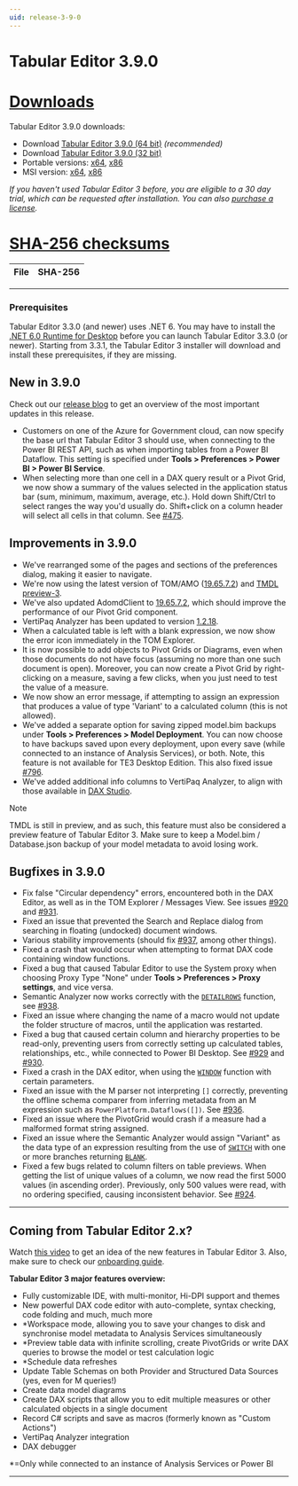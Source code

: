 ```yaml
---
uid: release-3-9-0
---
```

# Tabular Editor 3.9.0

# [**Downloads**](#tab/downloads)

Tabular Editor 3.9.0 downloads:

- Download [Tabular Editor 3.9.0 (64 bit)](https://cdn.tabulareditor.com/files/TabularEditor.3.9.0.Installer.x64.exe) *(recommended)*
- Download [Tabular Editor 3.9.0 (32 bit)](https://cdn.tabulareditor.com/files/TabularEditor.3.9.0.Installer.x86.exe)
- Portable versions: [x64](https://cdn.tabulareditor.com/files/TabularEditor.3.9.0.x64.zip), [x86](https://cdn.tabulareditor.com/files/TabularEditor.3.9.0.x86.zip)
- MSI version: [x64](https://cdn.tabulareditor.com/files/TabularEditor.3.9.0.x64.msi), [x86](https://cdn.tabulareditor.com/files/TabularEditor.3.9.0.x86.msi)

*If you haven't used Tabular Editor 3 before, you are eligible to a 30 day trial, which can be requested after installation. You can also [purchase a license](https://tabulareditor.com/licensing).*

# [**SHA-256 checksums**](#tab/checksums)

| File | SHA-256 |
| -- | -- |


***

### Prerequisites

Tabular Editor 3.3.0 (and newer) uses .NET 6. You may have to install the [.NET 6.0 Runtime for Desktop](https://dotnet.microsoft.com/en-us/download/dotnet/6.0/runtime) before you can launch Tabular Editor 3.3.0 (or newer). Starting from 3.3.1, the Tabular Editor 3 installer will download and install these prerequisites, if they are missing.

## New in 3.9.0

Check out our [release blog](tabular-editor-3-july-2023-release) to get an overview of the most important updates in this release.

- Customers on one of the Azure for Government cloud, can now specify the base url that Tabular Editor 3 should use, when connecting to the Power BI REST API, such as when importing tables from a Power BI Dataflow. This setting is specified under **Tools > Preferences > Power BI > Power BI Service**.
- When selecting more than one cell in a DAX query result or a Pivot Grid, we now show a summary of the values selected in the application status bar (sum, minimum, maximum, average, etc.). Hold down Shift/Ctrl to select ranges the way you'd usually do. Shift+click on a column header will select all cells in that column. See [#475](https://github.com/TabularEditor/TabularEditor3/issues/475).

## Improvements in 3.9.0

- We've rearranged some of the pages and sections of the preferences dialog, making it easier to navigate.
- We're now using the latest version of TOM/AMO ([19.65.7.2](https://www.nuget.org/packages/Microsoft.AnalysisServices.NetCore.retail.amd64)) and [TMDL preview-3](https://www.nuget.org/packages/Microsoft.AnalysisServices.Tabular.Tmdl.NetCore.retail.amd64/19.65.7.2-TmdlPreview).
- We've also updated AdomdClient to [19.65.7.2](https://www.nuget.org/packages/Microsoft.AnalysisServices.AdomdClient.NetCore.retail.amd64/), which should improve the performance of our Pivot Grid component.
- VertiPaq Analyzer has been updated to version [1.2.18](https://www.nuget.org/packages/Dax.Metadata).
- When a calculated table is left with a blank expression, we now show the error icon immediately in the TOM Explorer.
- It is now possible to add objects to Pivot Grids or Diagrams, even when those documents do not have focus (assuming no more than one such document is open). Moreover, you can now create a Pivot Grid by right-clicking on a measure, saving a few clicks, when you just need to test the value of a measure.
- We now show an error message, if attempting to assign an expression that produces a value of type 'Variant' to a calculated column (this is not allowed).
- We've added a separate option for saving zipped model.bim backups under **Tools > Preferences > Model Deployment**. You can now choose to have backups saved upon every deployment, upon every save (while connected to an instance of Analysis Services), or both. Note, this feature is not available for TE3 Desktop Edition. This also fixed issue [#796](https://github.com/TabularEditor/TabularEditor3/issues/796).
- We've added additional info columns to VertiPaq Analyzer, to align with those available in [DAX Studio](https://daxstudio.org).
  
> [!NOTE]
> TMDL is still in preview, and as such, this feature must also be considered a preview feature of Tabular Editor 3. Make sure to keep a Model.bim / Database.json backup of your model metadata to avoid losing work.

## Bugfixes in 3.9.0

- Fix false "Circular dependency" errors, encountered both in the DAX Editor, as well as in the TOM Explorer / Messages View. See issues [#920](https://tabulareditor.zendesk.com/agent/tickets/920) and [#931](https://github.com/TabularEditor/TabularEditor3/issues/931).
- Fixed an issue that prevented the Search and Replace dialog from searching in floating (undocked) document windows.
- Various stability improvements (should fix [#937](https://github.com/TabularEditor/TabularEditor3/issues/937), among other things).
- Fixed a crash that would occur when attempting to format DAX code containing window functions.
- Fixed a bug that caused Tabular Editor to use the System proxy when choosing Proxy Type "None" under **Tools > Preferences > Proxy settings**, and vice versa.
- Semantic Analyzer now works correctly with the [`DETAILROWS`](https://dax.guide/detailrows) function, see [#938](https://github.com/TabularEditor/TabularEditor3/issues/938).
- Fixed an issue where changing the name of a macro would not update the folder structure of macros, until the application was restarted.
- Fixed a bug that caused certain column and hierarchy properties to be read-only, preventing users from correctly setting up calculated tables, relationships, etc., while connected to Power BI Desktop. See [#929](https://github.com/TabularEditor/TabularEditor3/issues/929) and [#930](https://github.com/TabularEditor/TabularEditor3/issues/930).
- Fixed a crash in the DAX editor, when using the [`WINDOW`](https://dax.guide/window) function with certain parameters.
- Fixed an issue with the M parser not interpreting `[]` correctly, preventing the offline schema comparer from inferring metadata from an M expression such as `PowerPlatform.Dataflows([])`. See [#936](https://github.com/TabularEditor/TabularEditor3/issues/936).
- Fixed an issue where the PivotGrid would crash if a measure had a malformed format string assigned.
- Fixed an issue where the Semantic Analyzer would assign "Variant" as the data type of an expression resulting from the use of [`SWITCH`](https://dax.guide/switch) with one or more branches returning [`BLANK`](https://dax.guide/blank).
- Fixed a few bugs related to column filters on table previews. When getting the list of unique values of a column, we now read the first 5000 values (in ascending order). Previously, only 500 values were read, with no ordering specified, causing inconsistent behavior. See [#924](https://github.com/TabularEditor/TabularEditor3/issues/924).

---
## Coming from Tabular Editor 2.x?

Watch [this video](https://www.youtube.com/watch?v=pt3DdcjfImY) to get an idea of the new features in Tabular Editor 3. Also, make sure to check our [onboarding guide](https://docs.tabulareditor.com/onboarding/index.html).

**Tabular Editor 3 major features overview:**
- Fully customizable IDE, with multi-monitor, Hi-DPI support and themes
- New powerful DAX code editor with auto-complete, syntax checking, code folding and much, much more
- *Workspace mode, allowing you to save your changes to disk and synchronise model metadata to Analysis Services simultaneously
- *Preview table data with infinite scrolling, create PivotGrids or write DAX queries to browse the model or test calculation logic
- *Schedule data refreshes
- Update Table Schemas on both Provider and Structured Data Sources (yes, even for M queries!)
- Create data model diagrams
- Create DAX scripts that allow you to edit multiple measures or other calculated objects in a single document
- Record C# scripts and save as macros (formerly known as "Custom Actions")
- VertiPaq Analyzer integration
- DAX debugger

*=Only while connected to an instance of Analysis Services or Power BI

---
